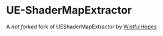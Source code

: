 # UE-ShaderMapExtractor
A *not forked* fork of UEShaderMapExtractor by [WistfulHopes](https://github.com/WistfulHopes/UEShaderMapExtractor)
